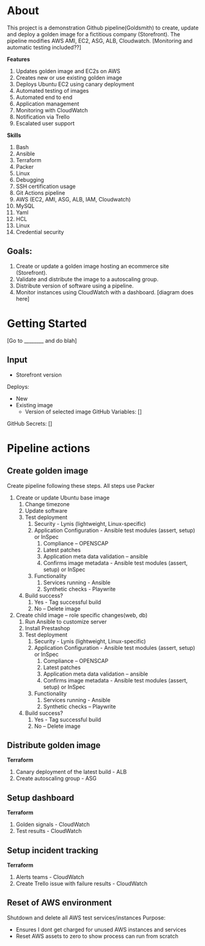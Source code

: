 # About
This project is a demonstration Github pipeline(Goldsmith) to create, update and deploy a golden image for a fictitious company (Storefront). The pipeline modifies AWS AMI, EC2, ASG, ALB, Cloudwatch. [Monitoring and automatic testing included??]

**Features**
1.	Updates golden image and EC2s on AWS
2.	Creates new or use existing golden image
2.  Deploys Ubuntu EC2 using canary deployment
3.	Automated testing of images
4.	Automated end to end
5.	Application management
6.	Monitoring with CloudWatch
7.	Notification via Trello
8.	Escalated user support

**Skills**
1.	Bash
1.	Ansible
1.	Terraform 
1.	Packer
1.	Linux 
1.	Debugging
1.	SSH certification usage
1. Git Actions pipeline
1. AWS (EC2, AMI, ASG, ALB, IAM, Cloudwatch)
1. MySQL
1. Yaml
1. HCL
1. Linux
1. Credential security


## Goals:
1. Create or update a golden image hosting an ecommerce site (Storefront). 
2. Validate and distribute the image to a autoscaling group. 
3. Distribute version of software using a pipeline. 
4. Monitor instances using CloudWatch with a dashboard.
[diagram does here]


# Getting Started
[Go to ________ and do blah]

## Input
- Storefront version

Deploys:
 - New
 - Existing image
    - Version of selected image
GitHub Variables:
[]

GitHub Secrets:
[]

# Pipeline actions
## Create golden image
Create pipeline following these steps. All steps use Packer
1. Create or update Ubuntu base image
    1. Change timezone
    1. Update software
    1. Test deployment
        1. Security - Lynis (lightweight, Linux-specific)
        1. Application Configuration - Ansible test modules (assert, setup) or InSpec
            1. Compliance – OPENSCAP
            1. Latest patches 
            1. Application meta data validation – ansible
            1. Confirms image metadata - Ansible test modules (assert, setup) or InSpec
        1. Functionality 
            1. Services running - Ansible
            1. Synthetic checks - Playwrite
    1. Build success?
        1. Yes - Tag successful build
        1. No – Delete image
1. Create child image – role specific changes(web, db)
    1. Run Ansible to customize server
    1. Install Prestashop
    1. Test deployment
        1. Security - Lynis (lightweight, Linux-specific)
        1. Application Configuration - Ansible test modules (assert, setup) or InSpec
            1. Compliance – OPENSCAP
            1. Latest patches 
            1. Application meta data validation – ansible
            1. Confirms image metadata - Ansible test modules (assert, setup) or InSpec
        1. Functionality 
            1. Services running - Ansible
            1. Synthetic checks – Playwrite
    1. Build success?
        1. Yes - Tag successful build
        1. No – Delete image

## Distribute golden image
**Terraform**
1. Canary deployment of the latest build - ALB
1. Create autoscaling group - ASG

## Setup dashboard
**Terraform**
1. Golden signals - CloudWatch
1. Test results - CloudWatch

## Setup incident tracking
**Terraform**
1. Alerts teams - CloudWatch
1. Create Trello issue with failure results - CloudWatch

## Reset of AWS environment
Shutdown and delete all AWS test services/instances
Purpose:
- Ensures I dont get charged for unused AWS instances and services
- Reset AWS assets to zero to show process can run from scratch